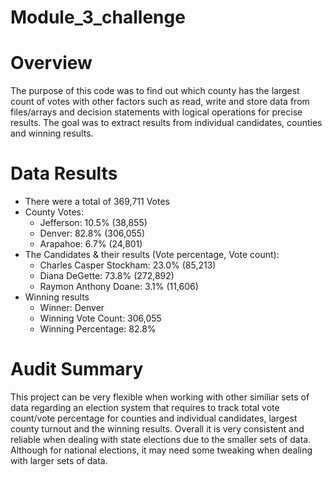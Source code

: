 # Module_3_challenge

# Overview
The purpose of this code was to find out which county has the largest count of votes with other factors
such as read, write and store data from files/arrays and decision statements with logical operations
for precise results. The goal was to extract results from individual candidates, counties and winning results.

# Data Results
* There were a total of 369,711 Votes
* County Votes:
  * Jefferson: 10.5% (38,855) 
  * Denver: 82.8% (306,055)
  * Arapahoe: 6.7% (24,801)
* The Candidates & their results (Vote percentage, Vote count):
  * Charles Casper Stockham: 23.0% (85,213)
  * Diana DeGette: 73.8% (272,892)
  * Raymon Anthony Doane: 3.1% (11,606)
* Winning results
  * Winner: Denver
  * Winning Vote Count: 306,055
  * Winning Percentage: 82.8%
# Audit Summary
This project can be very flexible when working with other similiar sets of data regarding an election system
that requires to track total vote count/vote percentage for counties and individual candidates, largest county turnout
and the winning results. Overall it is very consistent and reliable when dealing with state elections due to the smaller sets of data. Although for national elections, it may need some tweaking when dealing with larger sets of data.
